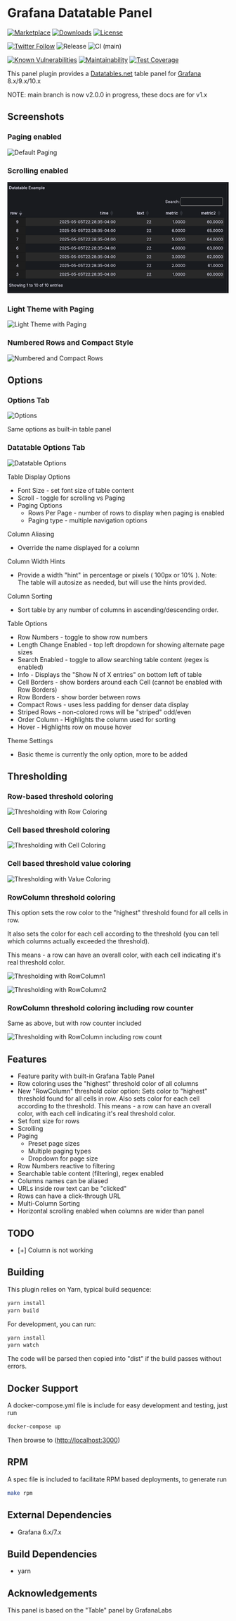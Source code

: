 # Grafana Datatable Panel

[![Marketplace](https://img.shields.io/badge/dynamic/json?logo=grafana&color=F47A20&label=marketplace&prefix=v&query=%24.items%5B%3F%28%40.slug%20%3D%3D%20%22colrender-datatable-panel%22%29%5D.version&url=https%3A%2F%2Fgrafana.com%2Fapi%2Fplugins)](https://grafana.com/grafana/plugins/colrender-datatable-panel)
[![Downloads](https://img.shields.io/badge/dynamic/json?logo=grafana&color=F47A20&label=downloads&query=%24.items%5B%3F%28%40.slug%20%3D%3D%20%22colrender-datatable-panel%22%29%5D.downloads&url=https%3A%2F%2Fgrafana.com%2Fapi%2Fplugins)](https://grafana.com/grafana/plugins/colrender-datatable-panel)
[![License](https://img.shields.io/github/license/briangann/grafana-datatable-panel)](LICENSE)

[![Twitter Follow](https://img.shields.io/twitter/follow/jepetlefeu.svg?style=social)](https://twitter.com/jepetlefeu)
![Release](https://github.com/briangann/grafana-datatable-panel/workflows/Release/badge.svg)
![CI (main)](https://github.com/briangann/grafana-datatable-panel/actions/workflows/ci.yml/badge.svg?branch=main)

[![Known Vulnerabilities](https://snyk.io/test/github/briangann/grafana-datatable-panel/badge.svg)](https://snyk.io/test/github/briangann/grafana-datatable-panel)
[![Maintainability](https://api.codeclimate.com/v1/badges/7b3cb7018973e4ddfdac/maintainability)](https://codeclimate.com/github/briangann/grafana-datatable-panel/maintainability)
[![Test Coverage](https://api.codeclimate.com/v1/badges/7b3cb7018973e4ddfdac/test_coverage)](https://codeclimate.com/github/briangann/grafana-datatable-panel/test_coverage)

This panel plugin provides a [Datatables.net](http://www.datatables.net) table panel for [Grafana](http://www.grafana.com) 8.x/9.x/10.x

NOTE: main branch is now v2.0.0 in progress, these docs are for v1.x

## Screenshots

### Paging enabled

![Default Paging](https://raw.githubusercontent.com/briangann/grafana-datatable-panel/v1.x/src/screenshots/datatable-basic-dark.png)

### Scrolling enabled

![Scrolling](https://raw.githubusercontent.com/briangann/grafana-datatable-panel/v1.x/src/screenshots/datatable-dark-scrolling.png)

### Light Theme with Paging

![Light Theme with Paging](https://raw.githubusercontent.com/briangann/grafana-datatable-panel/v1.x/src/screenshots/datatable-basic-light.png)

### Numbered Rows and Compact Style

![Numbered and Compact Rows](https://raw.githubusercontent.com/briangann/grafana-datatable-panel/v1.x/src/screenshots/datatable-dark-numbered-compact.png)

## Options

### Options Tab

![Options](https://raw.githubusercontent.com/briangann/grafana-datatable-panel/v1.x/src/screenshots/datatable-options.png)

Same options as built-in table panel

### Datatable Options Tab

![Datatable Options](https://raw.githubusercontent.com/briangann/grafana-datatable-panel/v1.x/src/screenshots/datatable-dt-options.png)

Table Display Options

* Font Size - set font size of table content
* Scroll - toggle for scrolling vs Paging
* Paging Options
  * Rows Per Page - number of rows to display when paging is enabled
  * Paging type - multiple navigation options

Column Aliasing

* Override the name displayed for a column

Column Width Hints

* Provide a width "hint" in percentage or pixels ( 100px or 10% ). Note: The table will autosize as needed, but will use the hints provided.

Column Sorting

* Sort table by any number of columns in ascending/descending order.

Table Options

* Row Numbers - toggle to show row numbers
* Length Change Enabled - top left dropdown for showing alternate page sizes
* Search Enabled - toggle to allow searching table content (regex is enabled)
* Info - Displays the "Show N of X entries" on bottom left of table
* Cell Borders - show borders around each Cell (cannot be enabled with Row Borders)
* Row Borders - show border between rows
* Compact Rows - uses less padding for denser data display
* Striped Rows - non-colored rows will be "striped" odd/even
* Order Column - Highlights the column used for sorting
* Hover - Highlights row on mouse hover

Theme Settings

* Basic theme is currently the only option, more to be added

## Thresholding

### Row-based threshold coloring

![Thresholding with Row Coloring](https://raw.githubusercontent.com/briangann/grafana-datatable-panel/v1.x/src/screenshots/datatable-threshold-row.png)

### Cell based threshold coloring

![Thresholding with Cell Coloring](https://raw.githubusercontent.com/briangann/grafana-datatable-panel/v1.x/src/screenshots/datatable-threshold-cell.png)

### Cell based threshold value coloring

![Thresholding with Value Coloring](https://raw.githubusercontent.com/briangann/grafana-datatable-panel/v1.x/src/screenshots/datatable-threshold-value.png)

### RowColumn threshold coloring

This option sets the row color to the "highest" threshold found for all cells in row.

It also sets the color for each cell according to the threshold (you can tell which columns actually exceeded the threshold).

This means - a row can have an overall color, with each cell indicating it's real threshold color.

![Thresholding with RowColumn1](https://raw.githubusercontent.com/briangann/grafana-datatable-panel/v1.x/src/screenshots/datatable-threshold-rowcolumn1.png)

![Thresholding with RowColumn2](https://raw.githubusercontent.com/briangann/grafana-datatable-panel/v1.x/src/screenshots/datatable-threshold-rowcolumn2.png)

### RowColumn threshold coloring including row counter

Same as above, but with row counter included

![Thresholding with RowColumn including row count](https://raw.githubusercontent.com/briangann/grafana-datatable-panel/v1.x/src/screenshots/datatable-threshold-rowcolumn-rownumbers.png)

## Features

* Feature parity with built-in Grafana Table Panel
* Row coloring uses the "highest" threshold color of all columns
* New "RowColumn" threshold color option:
   Sets color to "highest" threshold found for all cells in row.
   Also sets color for each cell according to the threshold.
   This means - a row can have an overall color, with each cell indicating it's real threshold color.
* Set font size for rows
* Scrolling
* Paging
  * Preset page sizes
  * Multiple paging types
  * Dropdown for page size
* Row Numbers reactive to filtering
* Searchable table content (filtering), regex enabled
* Columns names can be aliased
* URLs inside row text can be "clicked"
* Rows can have a click-through URL
* Multi-Column Sorting
* Horizontal scrolling enabled when columns are wider than panel

## TODO

* [+] Column is not working

## Building

This plugin relies on Yarn, typical build sequence:

```BASH
yarn install
yarn build
```

For development, you can run:

```BASH
yarn install
yarn watch
```

The code will be parsed then copied into "dist" if the build passes without errors.

## Docker Support

A docker-compose.yml file is include for easy development and testing, just run

```BASH
docker-compose up
```

Then browse to (<http://localhost:3000>)

## RPM

A spec file is included to facilitate RPM based deployments, to generate run

```BASH
make rpm
```

## External Dependencies

* Grafana 6.x/7.x

## Build Dependencies

* yarn

## Acknowledgements

This panel is based on the "Table" panel by GrafanaLabs
